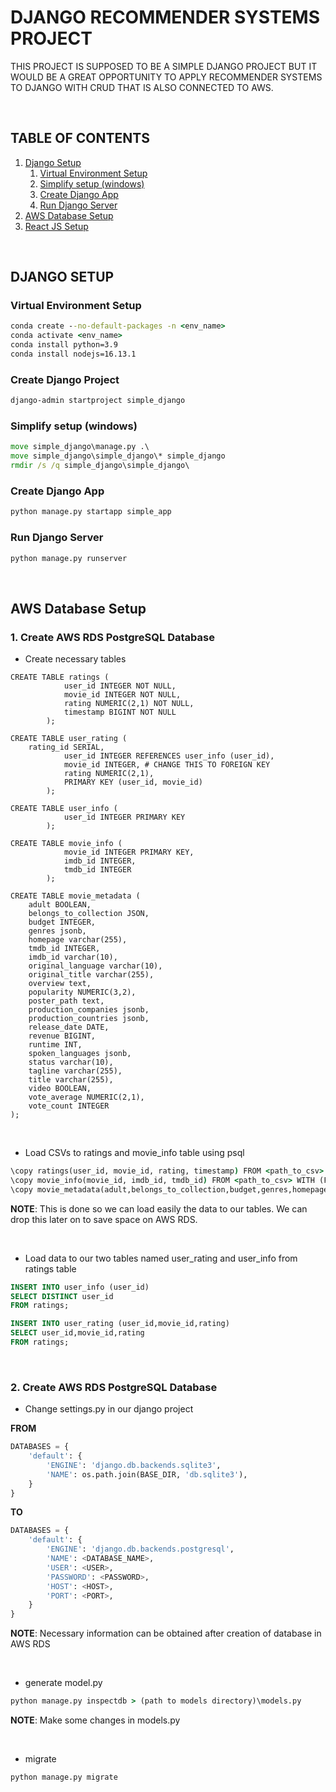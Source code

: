 
# DJANGO RECOMMENDER SYSTEMS PROJECT

THIS PROJECT IS SUPPOSED TO BE A SIMPLE DJANGO PROJECT BUT IT WOULD BE A GREAT OPPORTUNITY TO APPLY RECOMMENDER SYSTEMS TO DJANGO WITH CRUD THAT IS ALSO CONNECTED TO AWS.
<br>

<br>

## TABLE OF CONTENTS
1. [Django Setup](#django_setup)
	1. [Virtual Environment Setup](#conda)
	2. [Simplify setup (windows)](#win_setup)
	3. [Create Django App](#django_app)
	4. [Run Django Server](#django_server)
2. [AWS Database Setup](#aws_db)
3. [React JS Setup](#react_setup)

<br>

## DJANGO SETUP <a name="django_setup"></a>
### Virtual Environment Setup <a name="conda"></a>
```cmd
conda create --no-default-packages -n <env_name>
conda activate <env_name>
conda install python=3.9
conda install nodejs=16.13.1
```

### Create Django Project <a name="django_proj"></a>
```cmd
django-admin startproject simple_django
```

### Simplify setup (windows) <a name="win_setup"></a>
```cmd
move simple_django\manage.py .\
move simple_django\simple_django\* simple_django
rmdir /s /q simple_django\simple_django\
```

### Create Django App <a name="django_app"></a>
```cmd
python manage.py startapp simple_app
```

### Run Django Server <a name="django_server"></a>
```cmd
python manage.py runserver
```

<br>

## AWS Database Setup <a name="aws_db"></a>

### 1. Create AWS RDS PostgreSQL Database
- Create necessary tables

```postgresql
CREATE TABLE ratings (
            user_id INTEGER NOT NULL,
            movie_id INTEGER NOT NULL,
            rating NUMERIC(2,1) NOT NULL,
            timestamp BIGINT NOT NULL
        );

CREATE TABLE user_rating (
   	rating_id SERIAL,
        	user_id INTEGER REFERENCES user_info (user_id),
        	movie_id INTEGER, # CHANGE THIS TO FOREIGN KEY
        	rating NUMERIC(2,1),
        	PRIMARY KEY (user_id, movie_id)
    	);

CREATE TABLE user_info (
            user_id INTEGER PRIMARY KEY
        );

CREATE TABLE movie_info (
            movie_id INTEGER PRIMARY KEY,
            imdb_id INTEGER,
            tmdb_id INTEGER
        );

CREATE TABLE movie_metadata (
	adult BOOLEAN,
	belongs_to_collection JSON,
	budget INTEGER,
	genres jsonb,
	homepage varchar(255),
	tmdb_id INTEGER,
	imdb_id varchar(10),
	original_language varchar(10),
	original_title varchar(255),
	overview text,
	popularity NUMERIC(3,2),
	poster_path text,
	production_companies jsonb, 
	production_countries jsonb,
	release_date DATE,
	revenue BIGINT,
	runtime INT,
	spoken_languages jsonb,
	status varchar(10),
	tagline varchar(255),
	title varchar(255),
	video BOOLEAN,
	vote_average NUMERIC(2,1),
	vote_count INTEGER
);
```

<br>

- Load CSVs to ratings and movie_info table using psql
```cmd
\copy ratings(user_id, movie_id, rating, timestamp) FROM <path_to_csv> WITH (FORMAT CSV, HEADER);
\copy movie_info(movie_id, imdb_id, tmdb_id) FROM <path_to_csv> WITH (FORMAT CSV, HEADER);
\copy movie_metadata(adult,belongs_to_collection,budget,genres,homepage,tmdb_id,imdb_id,original_language,original_title,overview,popularity,poster_path,production_companies,production_countries,release_date,revenue,runtime,spoken_languages,status,tagline,title,video,vote_average,vote_count) FROM 'C:\Users\rjome\simple_django_project\data\movies_metadata.csv' WITH (FORMAT CSV, HEADER, QUOTE '"');
```
**NOTE**: This is done so we can load easily the data to our tables. We can drop this later on to save space on AWS RDS.

<br>

- Load data to our two tables named user_rating and user_info from ratings table
```sql
INSERT INTO user_info (user_id)
SELECT DISTINCT user_id
FROM ratings;

INSERT INTO user_rating (user_id,movie_id,rating)
SELECT user_id,movie_id,rating
FROM ratings;
```

<br>

### 2. Create AWS RDS PostgreSQL Database

- Change settings.py in our django project

**FROM**
```python
DATABASES = {
    'default': {
        'ENGINE': 'django.db.backends.sqlite3',
        'NAME': os.path.join(BASE_DIR, 'db.sqlite3'),
    }
}
```
**TO**
```python
DATABASES = {
    'default': {
        'ENGINE': 'django.db.backends.postgresql',
        'NAME': <DATABASE_NAME>,
        'USER': <USER>,
        'PASSWORD': <PASSWORD>,
        'HOST': <HOST>,
        'PORT': <PORT>,
    }
}
```
**NOTE**: Necessary information can be obtained after creation of database in AWS RDS

<br>

- generate model.py
```cmd
python manage.py inspectdb > (path to models directory)\models.py
```
**NOTE**: Make some changes in models.py

<br>

- migrate
```cmd
python manage.py migrate
```

<br>






